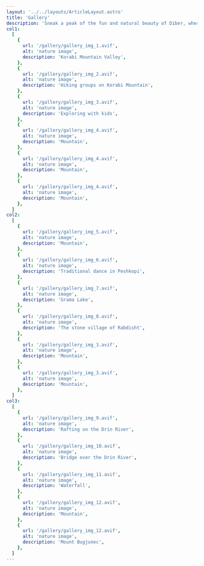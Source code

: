 ```yaml
---
layout: '../../layouts/ArticleLayout.astro'
title: 'Gallery'
description: 'Sneak a peak of the fun and natural beauty of Diber, where each photo tells a story.'
col1:
  [
    {
      url: '/gallery/gallery_img_1.avif',
      alt: 'nature image',
      description: 'Korabi Mountain Valley',
    },
    {
      url: '/gallery/gallery_img_2.avif',
      alt: 'nature image',
      description: 'Hiking groups on Korabi Mountain',
    },
    {
      url: '/gallery/gallery_img_3.avif',
      alt: 'nature image',
      description: 'Exploring with kids',
    },
    {
      url: '/gallery/gallery_img_4.avif',
      alt: 'nature image',
      description: 'Mountain',
    },
    {
      url: '/gallery/gallery_img_4.avif',
      alt: 'nature image',
      description: 'Mountain',
    },
    {
      url: '/gallery/gallery_img_4.avif',
      alt: 'nature image',
      description: 'Mountain',
    },
  ]
col2:
  [
    {
      url: '/gallery/gallery_img_5.avif',
      alt: 'nature image',
      description: 'Mountain',
    },
    {
      url: '/gallery/gallery_img_6.avif',
      alt: 'nature image',
      description: 'Traditional dance in Peshkopi',
    },
    {
      url: '/gallery/gallery_img_7.avif',
      alt: 'nature image',
      description: 'Grama Lake',
    },
    {
      url: '/gallery/gallery_img_8.avif',
      alt: 'nature image',
      description: 'The stone village of Rabdisht',
    },
    {
      url: '/gallery/gallery_img_3.avif',
      alt: 'nature image',
      description: 'Mountain',
    },
    {
      url: '/gallery/gallery_img_3.avif',
      alt: 'nature image',
      description: 'Mountain',
    },
  ]
col3:
  [
    {
      url: '/gallery/gallery_img_9.avif',
      alt: 'nature image',
      description: 'Rafting on the Drin River',
    },
    {
      url: '/gallery/gallery_img_10.avif',
      alt: 'nature image',
      description: 'Bridge over the Drin River',
    },
    {
      url: '/gallery/gallery_img_11.avif',
      alt: 'nature image',
      description: 'Waterfall',
    },
    {
      url: '/gallery/gallery_img_12.avif',
      alt: 'nature image',
      description: 'Mountain',
    },
    {
      url: '/gallery/gallery_img_12.avif',
      alt: 'nature image',
      description: 'Mount Bugjunec',
    },
  ]
---
```

